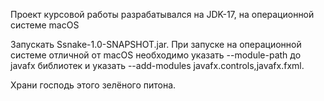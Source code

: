 Проект курсовой работы разрабатывался на JDK-17, на операционной системе macOS


Запускать Ssnake-1.0-SNAPSHOT.jar. При запуске на операционной системе отличной от macOS необходимо указать --module-path до javafx библиотек и указать --add-modules javafx.controls,javafx.fxml.



Храни господь этого зелёного питона.
